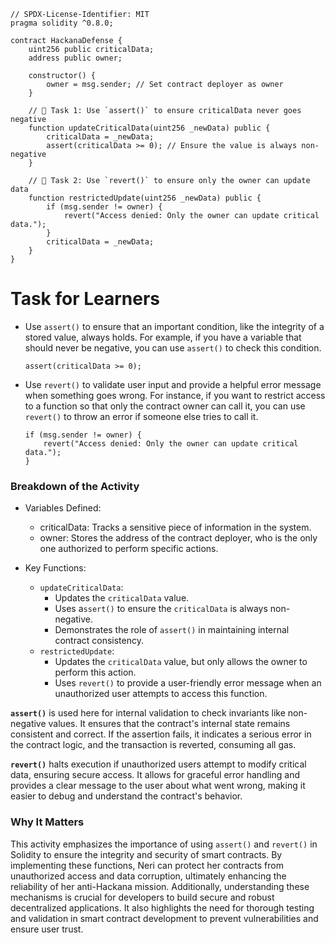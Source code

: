 ```solidity
// SPDX-License-Identifier: MIT
pragma solidity ^0.8.0;

contract HackanaDefense {
    uint256 public criticalData;
    address public owner;

    constructor() {
        owner = msg.sender; // Set contract deployer as owner
    }

    // 🚩 Task 1: Use `assert()` to ensure criticalData never goes negative
    function updateCriticalData(uint256 _newData) public {
        criticalData = _newData;
        assert(criticalData >= 0); // Ensure the value is always non-negative
    }

    // 🚩 Task 2: Use `revert()` to ensure only the owner can update data
    function restrictedUpdate(uint256 _newData) public {
        if (msg.sender != owner) {
            revert("Access denied: Only the owner can update critical data.");
        }
        criticalData = _newData;
    }
}
```

# Task for Learners

- Use `assert()` to ensure that an important condition, like the integrity of a stored value, always holds. For example, if you have a variable that should never be negative, you can use `assert()` to check this condition.

  ```solidity
  assert(criticalData >= 0);
  ```

- Use `revert()` to validate user input and provide a helpful error message when something goes wrong. For instance, if you want to restrict access to a function so that only the contract owner can call it, you can use `revert()` to throw an error if someone else tries to call it.

  ```solidity
  if (msg.sender != owner) {
      revert("Access denied: Only the owner can update critical data.");
  }
  ```

### Breakdown of the Activity

- Variables Defined:

  - criticalData: Tracks a sensitive piece of information in the system.
  - owner: Stores the address of the contract deployer, who is the only one authorized to perform specific actions.

- Key Functions:
  - `updateCriticalData`:
    - Updates the `criticalData` value.
    - Uses a`ssert()` to ensure the `criticalData` is always non-negative.
    - Demonstrates the role of `assert()` in maintaining internal contract consistency.
  - `restrictedUpdate`:
    - Updates the `criticalData` value, but only allows the owner to perform this action.
    - Uses `revert()` to provide a user-friendly error message when an unauthorized user attempts to access this function.

**`assert()`** is used here for internal validation to check invariants like non-negative values. It ensures that the contract's internal state remains consistent and correct. If the assertion fails, it indicates a serious error in the contract logic, and the transaction is reverted, consuming all gas.

**`revert()`** halts execution if unauthorized users attempt to modify critical data, ensuring secure access. It allows for graceful error handling and provides a clear message to the user about what went wrong, making it easier to debug and understand the contract's behavior.

### Why It Matters

This activity emphasizes the importance of using `assert()` and `revert()` in Solidity to ensure the integrity and security of smart contracts. By implementing these functions, Neri can protect her contracts from unauthorized access and data corruption, ultimately enhancing the reliability of her anti-Hackana mission. Additionally, understanding these mechanisms is crucial for developers to build secure and robust decentralized applications. It also highlights the need for thorough testing and validation in smart contract development to prevent vulnerabilities and ensure user trust.
